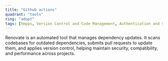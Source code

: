 ```yaml
---
title: "Github actions"
quadrant: "tools"
ring: "adopt"
tags: [hmpps, Version Control and Code Management, Authentication and Security]
---
```

Renovate is an automated tool that manages dependency updates. It scans codebases for outdated dependencies, submits pull requests to update them, and applies version control, helping maintain security, compatibility, and performance across projects.
